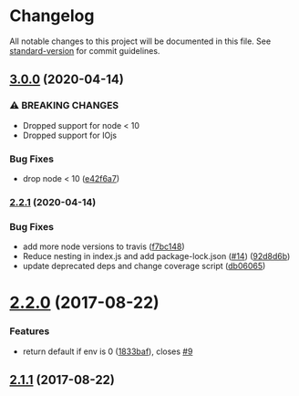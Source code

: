 # Changelog

All notable changes to this project will be documented in this file.
See [standard-version](https://github.com/conventional-changelog/standard-version) for commit guidelines.

## [3.0.0](https://github.com/knownasilya/cli-width/compare/v2.2.1...v3.0.0) (2020-04-14)

### ⚠ BREAKING CHANGES

* Dropped support for node < 10
* Dropped support for IOjs

### Bug Fixes

* drop node < 10 ([e42f6a7](https://github.com/knownasilya/cli-width/commit/e42f6a756ea47f85f736e6de2d7364d4d60a7dfe))

### [2.2.1](https://github.com/knownasilya/cli-width/compare/v2.2.0...v2.2.1) (2020-04-14)

### Bug Fixes

* add more node versions to
  travis ([f7bc148](https://github.com/knownasilya/cli-width/commit/f7bc14846c2547769681bfc56afed3d0b04aa11e))
* Reduce nesting in index.js and add
  package-lock.json ([#14](https://github.com/knownasilya/cli-width/issues/14)) ([92d8d6b](https://github.com/knownasilya/cli-width/commit/92d8d6b8e4ce3702b12356c5427723005fccf9b8))
* update deprecated deps and change coverage
  script ([db06065](https://github.com/knownasilya/cli-width/commit/db0606592f8347eb9f35abdf87c570e1d731463c))

<a name="2.2.0"></a>

# [2.2.0](https://github.com/knownasilya/cli-width/compare/v2.1.1...v2.2.0) (2017-08-22)

### Features

* return default if env is 0 ([1833baf](https://github.com/knownasilya/cli-width/commit/1833baf)),
  closes [#9](https://github.com/knownasilya/cli-width/issues/9)

<a name="2.1.1"></a>

## [2.1.1](https://github.com/knownasilya/cli-width/compare/v2.1.0...v2.1.1) (2017-08-22)
